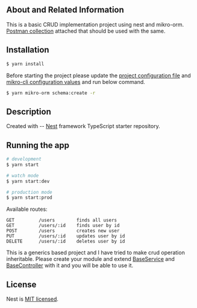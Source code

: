 ## About and Related Information

This is a basic CRUD implementation project using nest and mikro-orm. [Postman collection](https://github.com/imohitarora/nest-mikro-crud/blob/master/Allio.postman_collection.json) attached that should be used with the same.

## Installation

```bash
$ yarn install
```

Before starting the project please update the [project configuration file](https://github.com/imohitarora/nest-mikro-crud/blob/master/development.env) and [mikro-cli configuration values](https://github.com/imohitarora/nest-mikro-crud/blob/master/src/mikro-orm.config.ts) and run below command.

```bash
$ yarn mikro-orm schema:create -r
```


## Description

Created with  -- [Nest](https://github.com/nestjs/nest) framework TypeScript starter repository.

## Running the app

```bash
# development
$ yarn start

# watch mode
$ yarn start:dev

# production mode
$ yarn start:prod
```

Available routes:

```
GET         /users        finds all users
GET         /users/:id    finds user by id
POST        /users        creates new user
PUT         /users/:id    updates user by id
DELETE      /users/:id    deletes user by id
```

This is a generics based project and I have tried to make crud operation inheritable. Please create your module and extend [BaseService](https://github.com/imohitarora/nest-mikro-crud/blob/master/src/base/base.service.ts) and [BaseController](https://github.com/imohitarora/nest-mikro-crud/blob/master/src/base/base.controller.ts) with it and you will be able to use it.

## License

Nest is [MIT licensed](LICENSE).
